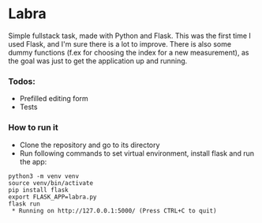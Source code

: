 # Labra
Simple fullstack task, made with Python and Flask. This was the first time I 
used Flask, and I'm sure there is a lot to improve. There is also some dummy 
functions (f.ex for choosing the index for a new measurement), as the goal 
was just to get the application up and running.
 
### Todos:
* Prefilled editing form
* Tests


### How to run it
* Clone the repository and go to its directory
* Run following commands to set virtual environment, install flask and run the app:
```shell
python3 -m venv venv
source venv/bin/activate
pip install flask
export FLASK_APP=labra.py
flask run
 * Running on http://127.0.0.1:5000/ (Press CTRL+C to quit)
```
